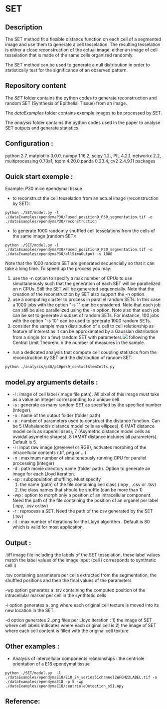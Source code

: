 
# SET 

## Description

The SET method fit a flexible distance function on each cell of a segmented image and use them to generate a cell tesselation. The resulting tesselation is either a close reconstruction of the actual image, either an image of cell tesselation that is made of the same cells organized randomly. 

The SET method can be used to generate a null distribution in order to statistically test for the significance of an observed pattern.

## Repository content

The *SET* folder contains the python codes to generate reconstruction and random SET (Synthesis of Epithelial Tissue) from an image.

The *dataExamples* folder contains exemple images to be processed by SET.

The *analysis* folder contains the python codes used in the paper to analyse SET outputs and generate statistics.


## Configuration : 
python 2.7, matplotlib 3.0.0, numpy 1.16.2, scipy 1.2., PIL 4.2.1, networkx 2.2, multiprocessing 0.70a1, tqdm 4.20.0,panda 0.23.4, cv2 2.4.9.11 packages


## Quick start exemple : 
Example: P30 mice ependymal tissue
  * to reconstruct the cell tesselation from an actual image (reconstruction by SET): 

```
python ./SET/model.py -l ./dataExamples/ependymaP30/Fused_position9_P30_segmentation.tif -o ./dataExamples/ependymaP30/reconstruction 
```

  * to generate 1000 randomly shuffled cell tesselations from the cells of the same image (random SET):


```
python ./SET/model.py -l ./dataExamples/ependymaP30/Fused_position9_P30_segmentation.tif -o ./dataExamples/ependymaP30/allSimuOutput -s 1000
```

Note that the 1000 random SET are generated sequencially so that it can take a long time. To speed up the process you may: 
1) use the -n option to specify a max number of CPUs to use simultaneously such that the generation of each SET will be parallelized on n CPUs. Still the SET will be generated sequencially. Note that the creation of the reconstruction by SET also support the -n option. 
2) use a computing cluster to process in parallel random SETs. In this case a 1000 jobs with the option "-s 1" can be considered. Note that each job can still be also parallelized using the -n option. Note also that each job can be set to generate a subset of random SETs. For instance, 100 jobs with the option "-s 10" can be used to generate 1000 random SETs.  
3) consider the sample mean distribution of a cell to cell relationship as feature of interest as it can be approximated by a Gaussian distribution from a single (or a few) random SET with parameters <img src="http://latex.codecogs.com/svg.latex?(\mu,\frac{\sigma}{\sqrt{n}})" border="0"/> following the Central Limit Theorem. n the number of measures in the sample.

* run a dedicated analysis that compute cell coupling statistics from the reconstruction by SET and the distribution of random SET:

```
python ./analysis/p30/p30pos9_contactStemCells.py
```

## model.py arguments details : 

* -l : image of cell label (image file path). All pixel of this image must take as a value an integer corresponding to a unique cell.
* -s : generate as many random SET as specified by the specified number (integer).
* -o : name of the output folder (folder path)
* -p : number of parameters used to construct the distance function. Can be 5 (Mahalanobis distance model cells as ellipses), 6 (MAT distance model cells as superellipses), 7 (Asymetric distance model cells as ovoidal asymetric shapes), 8 (AMAT distance includes all parameters). Default is 5.
* -i : input raw image (greylevel or RGB), activates morphing of the intracellular contents (.tif, png or ...)
* -n : maximum number of simulteneously running CPU for parallel processing (integer)
* -d : path movie directory name (folder path). Option to generate an image for each Lloyd iteration.
* -sp : subpopulation shuffling. Must specify 
	 1) the name (path) of the file containing cell class (.npy , .csv or .tsv) 
	 2) the class names that should be shuffle (can be more than 1)
* -wp : option to morph only a position of an intracellular component. Need the path of the file containing the position of an organel per label (.npy, .csv or.tsv)
* -r : reprocess a SET. Need the path of the csv generated by the SET (.tsv)
* -it : max number of iterations for the Lloyd algorithm . Default is 80 which is valid for most application.

## Output : 
.tiff image file including the labels of the SET tesselation, these label values match the label values of the image input (cell i corresponds to synthtetic cell i)

.tsv containing parameters per cells extracted from the segmentation, the shuffled positions and then the final values of the parameters

-wp option generates a .tsv containing the computed position of the intracellular marker per cell in the synthtetic cells

-i option generates a .png where each original cell texture is moved into its new location in the SET.

-d option generates 2 .png files per Lloyd iteration : 
	1) the image of SET where cell labels indicates where each original cell is
	2) the image of SET where each cell content is filled with the original cell texture



## Other examples : 

* Analysis of intercellular components relationships : the centriole orientation of a E18 ependymal tissue

```
python ./SET/model.py  -l ./dataExamples/ependymaE18/E18_24_series51channel2WFGM22LABEL.tif -o ./dataExamples/ependymaE18 -p 5 -wp ./dataExamples/ependymaE18/centrioleDetection_s51.npy
```

## Reference: 



